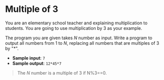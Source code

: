 # Multiple of 3

You are an elementary school teacher and explaining multiplication to students. You are going to use multiplication by 3 as your example.

The program you are given takes _N_ number as input. Write a program to output all numbers from 1 to _N_, replacing all numbers that are multiples of 3 by "*".

- **Sample input**: `7`
- **Sample output**: `12*45*7`

>The _N_ number is a multiple of 3 if N%3==0.
